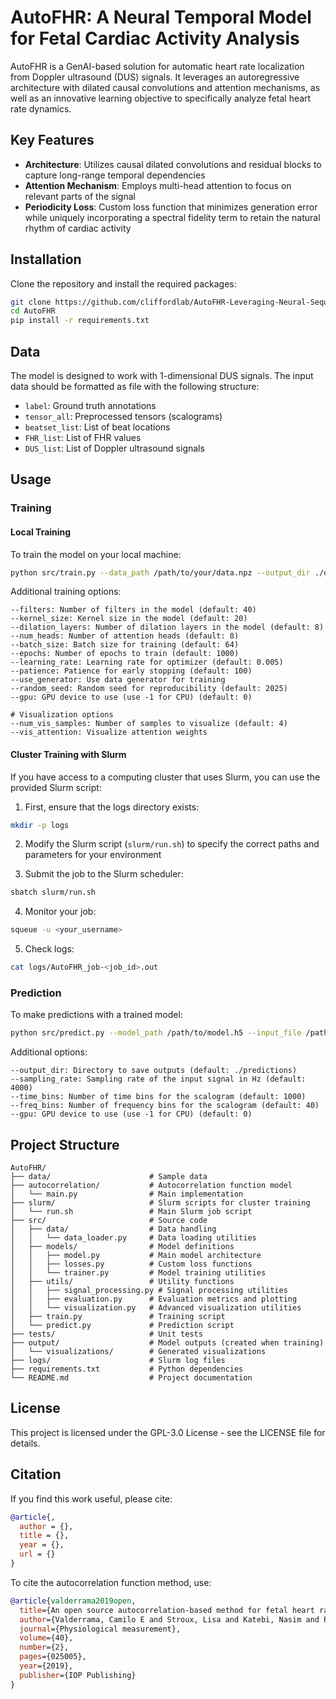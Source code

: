 # AutoFHR: A Neural Temporal Model for Fetal Cardiac Activity Analysis

AutoFHR is a GenAI-based solution for automatic heart rate localization from Doppler ultrasound (DUS) signals. It leverages an autoregressive architecture with dilated causal convolutions and attention mechanisms, as well as an innovative learning objective to specifically analyze fetal heart rate dynamics.

## Key Features

- **Architecture**: Utilizes causal dilated convolutions and residual blocks to capture long-range temporal dependencies
- **Attention Mechanism**: Employs multi-head attention to focus on relevant parts of the signal
- **Periodicity Loss**: Custom loss function that minimizes generation error while uniquely incorporating a spectral fidelity term to retain the natural rhythm of cardiac activity

## Installation

Clone the repository and install the required packages:

```bash
git clone https://github.com/cliffordlab/AutoFHR-Leveraging-Neural-Sequential-Modeling-for-Ultrasound-Analysis.git
cd AutoFHR
pip install -r requirements.txt
```

## Data

The model is designed to work with 1-dimensional DUS signals. The input data should be formatted as file with the following structure:

- `label`: Ground truth annotations
- `tensor_all`: Preprocessed tensors (scalograms)
- `beatset_list`: List of beat locations
- `FHR_list`: List of FHR values
- `DUS_list`: List of Doppler ultrasound signals

## Usage

### Training

#### Local Training

To train the model on your local machine:

```bash
python src/train.py --data_path /path/to/your/data.npz --output_dir ./output
```

Additional training options:
```
--filters: Number of filters in the model (default: 40)
--kernel_size: Kernel size in the model (default: 20)
--dilation_layers: Number of dilation layers in the model (default: 8)
--num_heads: Number of attention heads (default: 8)
--batch_size: Batch size for training (default: 64)
--epochs: Number of epochs to train (default: 1000)
--learning_rate: Learning rate for optimizer (default: 0.005)
--patience: Patience for early stopping (default: 100)
--use_generator: Use data generator for training
--random_seed: Random seed for reproducibility (default: 2025)
--gpu: GPU device to use (use -1 for CPU) (default: 0)

# Visualization options
--num_vis_samples: Number of samples to visualize (default: 4)
--vis_attention: Visualize attention weights
```

#### Cluster Training with Slurm

If you have access to a computing cluster that uses Slurm, you can use the provided Slurm script:

1. First, ensure that the logs directory exists:
```bash
mkdir -p logs
```

2. Modify the Slurm script (`slurm/run.sh`) to specify the correct paths and parameters for your environment

3. Submit the job to the Slurm scheduler:
```bash
sbatch slurm/run.sh
```

4. Monitor your job:
```bash
squeue -u <your_username>
```

5. Check logs:
```bash
cat logs/AutoFHR_job-<job_id>.out
```

### Prediction

To make predictions with a trained model:

```bash
python src/predict.py --model_path /path/to/model.h5 --input_file /path/to/signal.wav
```

Additional options:
```
--output_dir: Directory to save outputs (default: ./predictions)
--sampling_rate: Sampling rate of the input signal in Hz (default: 4000)
--time_bins: Number of time bins for the scalogram (default: 1000)
--freq_bins: Number of frequency bins for the scalogram (default: 40)
--gpu: GPU device to use (use -1 for CPU) (default: 0)
```

## Project Structure

```
AutoFHR/
├── data/                      # Sample data
├── autocorrelation/           # Autocorrelation function model
│   └── main.py                # Main implementation
├── slurm/                     # Slurm scripts for cluster training
│   └── run.sh                 # Main Slurm job script
├── src/                       # Source code
│   ├── data/                  # Data handling
│   │   └── data_loader.py     # Data loading utilities
│   ├── models/                # Model definitions
│   │   ├── model.py           # Main model architecture
│   │   ├── losses.py          # Custom loss functions
│   │   └── trainer.py         # Model training utilities
│   ├── utils/                 # Utility functions
│   │   ├── signal_processing.py # Signal processing utilities
│   │   ├── evaluation.py      # Evaluation metrics and plotting
│   │   └── visualization.py   # Advanced visualization utilities
│   ├── train.py               # Training script
│   └── predict.py             # Prediction script
├── tests/                     # Unit tests
├── output/                    # Model outputs (created when training)
│   └── visualizations/        # Generated visualizations
├── logs/                      # Slurm log files
├── requirements.txt           # Python dependencies
└── README.md                  # Project documentation
```

## License

This project is licensed under the GPL-3.0 License - see the LICENSE file for details.

## Citation

If you find this work useful, please cite:

```bibtex
@article{,
  author = {},
  title = {},
  year = {},
  url = {}
}
```

To cite the autocorrelation function method, use:

```bibtex
@article{valderrama2019open,
  title={An open source autocorrelation-based method for fetal heart rate estimation from one-dimensional Doppler ultrasound},
  author={Valderrama, Camilo E and Stroux, Lisa and Katebi, Nasim and Paljug, Elianna and Hall-Clifford, Rachel and Rohloff, Peter and Marzbanrad, Faezeh and Clifford, Gari D},
  journal={Physiological measurement},
  volume={40},
  number={2},
  pages={025005},
  year={2019},
  publisher={IOP Publishing}
}
```
